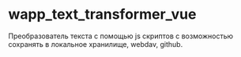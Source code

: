 # wapp_text_transformer_vue

Преобразователь текста с помощью js скриптов с возможностью сохранять в локальное хранилище, webdav, github.

